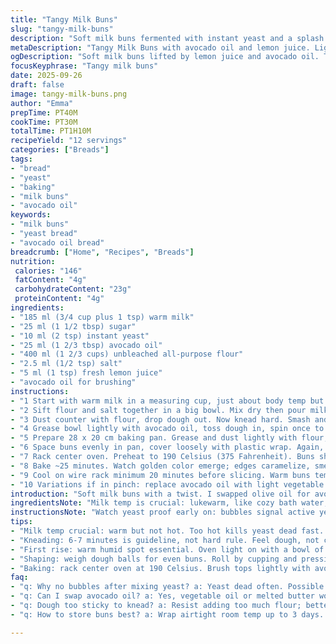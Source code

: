 ```yaml
---
title: "Tangy Milk Buns"
slug: "tangy-milk-buns"
description: "Soft milk buns fermented with instant yeast and a splash of lemon juice for subtle tang. Olive oil swapped for avocado oil for a buttery undertone. Kneaded till smooth, risen in warm spot twice, baked to golden crust. Well aerated texture, slightly chewy but tender inside. Great for sandwiches or breakfast. Keeps 2-3 days airtight. Aroma hints nutty citrus."
metaDescription: "Tangy Milk Buns with avocado oil and lemon juice. Lightly chewy crumb, golden crust. Twice risen, baked till hollow tap sounds. Fresh kept 2-3 days sealed."
ogDescription: "Soft milk buns lifted by lemon juice and avocado oil. Twice risen, baked to golden crisp. Chewy crumb, airy holes. Store airtight, freeze for longer."
focusKeyphrase: "Tangy milk buns"
date: 2025-09-26
draft: false
image: tangy-milk-buns.png
author: "Emma"
prepTime: PT40M
cookTime: PT30M
totalTime: PT1H10M
recipeYield: "12 servings"
categories: ["Breads"]
tags:
- "bread"
- "yeast"
- "baking"
- "milk buns"
- "avocado oil"
keywords:
- "milk buns"
- "yeast bread"
- "avocado oil bread"
breadcrumb: ["Home", "Recipes", "Breads"]
nutrition: 
 calories: "146"
 fatContent: "4g"
 carbohydrateContent: "23g"
 proteinContent: "4g"
ingredients:
- "185 ml (3/4 cup plus 1 tsp) warm milk"
- "25 ml (1 1/2 tbsp) sugar"
- "10 ml (2 tsp) instant yeast"
- "25 ml (1 2/3 tbsp) avocado oil"
- "400 ml (1 2/3 cups) unbleached all-purpose flour"
- "2.5 ml (1/2 tsp) salt"
- "5 ml (1 tsp) fresh lemon juice"
- "avocado oil for brushing"
instructions:
- "1 Start with warm milk in a measuring cup, just about body temp but no hotter. Toss in sugar, lemon juice, instant yeast. Stir lightly; wait until bubbles peek on surface like tiny frothy windows. If nothing, yeast is dead or water too hot. 5-8 minutes, max. When frothy, add avocado oil. Stir slowly, keep bubbles intact."
- "2 Sift flour and salt together in a big bowl. Mix dry then pour milk mix over slowly, stirring aggressively with wooden spoon or silicone spatula till dough clumps. Sticky, shaggy, no problem. Avoid adding more flour here. Let it rough."
- "3 Dust counter with flour, drop dough out. Now knead hard. Smash and fold 6-7 minutes. Dough transitions from sticky blob to supple and slightly tacky ball. Too dry? Small splash cold water. Too wet? Dust flour bit by bit but no more than needed. Dough’s feel here says a lot about bun texture later. Form tight ball."
- "4 Grease bowl lightly with avocado oil, toss dough in, spin once to coat all sides. Cover with cling film, press down slightly so it hugs dough. Place in warm, humid spot—near boiling water bowl or oven light on. Let rest about 1 hr 45 mins to 2 hrs or until it doubles—look for smooth dough with bubbles just under surface, kind of jiggly when poked. Not done? Wait more, no rush but heat’s key."
- "5 Prepare 28 x 20 cm baking pan. Grease and dust lightly with flour, don’t skip. Prevents burning sticky bottoms. Punch dough down gently, divide into 12 chunks. Use scale for consistency if you want even buns that bake uniformly. Roll into tight balls by cupping one hand, roll dough into palm while pressing lightly on counter. Smooth skin is key."
- "6 Space buns evenly in pan, cover loosely with plastic wrap. Again, rest in warm spot. About 50-65 minutes. Buns swell, nearly double, pull apart slightly. Poke test: indentation stays a bit; if springs back quick, needs more. Best to avoid overproofing or buns collapse in oven."
- "7 Rack center oven. Preheat to 190 Celsius (375 Fahrenheit). Buns should look puffed, shiny. Brush tops lightly with avocado oil—adds sheen and helps crust crisp and color right. Skip too much oil or they’ll be greasy."
- "8 Bake ~25 minutes. Watch golden color emerge; edges caramelize, smell deepens from yeasty softness to toasty warmth. Tap bottoms—hollow sound means cooked through, not doughy. Color is guide, listen and smell your oven’s unique cues."
- "9 Cool on wire rack minimum 20 minutes before slicing. Warm buns tempt slicing now but crumb can smear or compress. Patience yields light texture, chewy crumb with little holes, airy but structured. Keep in airtight container room temp 2-3 days. Refrigeration dries quickly. Freeze to store longer."
- "10 Variations if in pinch: replace avocado oil with light vegetable oil or melted butter but expect subtle flavor shift. Swap lemon juice for a teaspoon apple cider vinegar to activate yeast differently. Adding 15-20 ml oat flour to replace some AP flour makes crumb reflect rustic mill notes."
introduction: "Soft milk buns with a twist. I swapped olive oil for avocado oil for a buttery note and added lemon juice to boost yeast activity and add a subtle tang. You get a nicely risen, lightly chewy crumb without heaviness. Milk and sugar create moistness, but don’t overheat milk or yeast dies—signaled by no bubbles after 5-8 minutes waiting. Kneading’s where it goes from dumpy sticky to silk. Resting twice builds air pockets and dough volume that speak of hours, not minutes. Baking's about smells—yeasty, toasty, golden crust’s a visual treat. Test doneness with thumps and appearance, not just the clock. Temps and timing fluctuate in every kitchen."
ingredientsNote: "Milk temp is crucial: lukewarm, like cozy bath water; too hot kills yeast. Sugar feeds yeast but too much hampers rise; I lowered from original 2 tbsp to 1 1/2 for avoid gummy inside. Lemon juice tweaks acidity to perfect yeast alive buzz, replace with apple cider vinegar for milder sour note. Avocado oil over olive here for neutral buttery undertone and better browning. Flour should be unbleached all-purpose, no need for bread flour—it creates perfect light chew without heaviness. Salt is low but vital—it tempers yeast and strengthens gluten. Avoid over-flouring as dough texture determines bread lightness. Keep oils ready for bowl and brush; helps dough slide and gives crust shine."
instructionsNote: "Watch yeast proof early on: bubbles signal active yeast. If none by 8 minutes, don’t proceed—dump mix, yeast dead or temp wrong. Kneading time varies; judge by dough texture not clock. Too sticky? Little flour is better than too much. Dough should bounce back to light finger poke, not stick or fall flat. Double rises require warm, humid environments. Try warm oven light on with bowl of boiling water if room cold. Buns at second rise should be glossy and swollen, not flattened—poke test key. During baking, visual cues beat timers—golden crust, caramel spots, hollow tap sound at bottom means ready. Avoid cutting warm buns or crumb will be gummy. Store airtight and avoid fridge—they dry out fast. Freeze if needed and toast next day."
tips:
- "Milk temp crucial: warm but not hot. Too hot kills yeast dead fast. Wait for bubbles on surface after mixing yeast, sugar, lemon juice. No bubbles after 8 minutes? Dump and start fresh. Yeast freshness matters more than flour brand. Use instant yeast for quick proof; active dry needs activation beforehand. Lemon juice tweaks acidity; swap with apple cider vinegar but flavor shifts slightly. Keep mixing gentle when adding oil to keep bubbles intact. Bubbles early on spell later rise and crumb airiness."
- "Kneading: 6-7 minutes is guideline, not hard rule. Feel dough, not clock. Starts sticky, rough, then smooth and tacky ball forms. Too dry? Dip fingers in water before adding small splash cold water, avoid flour dusting beyond initial sifted. Over-flouring kills chewiness, leads to dense crumb. Dough should bounce back lightly to finger press, not stick to skin. Trust texture cues. Kneading builds gluten key for soft structure. No machine needed, hand kneading develops feel and control better here."
- "First rise: warm humid spot essential. Oven light on with a bowl of boiling water inside or near heater. Dough surface doubles, smooth with sub-surface bubbles. Jiggly when poked is good sign. Take your time; rushed rise means collapsed buns on baking. Cling film should hug dough no gaps to keep moisture in. Avoid drafts or cold spots; yeast can stall or die. It’s a waiting game with signs visible. If rise slow, double check water temp on yeast proof or room temp. Adjust accordingly. More humidity, less crust dryness, better oven spring."
- "Shaping: weigh dough balls for even buns. Roll by cupping and pressing lightly on counter to get tight skin. Smooth skin helps crust color and seam sealing. Don’t stretch too tight or buns will shrink back during proof. Space evenly on pan with room for swelling. Cover loosely so buns don’t dry but still get airflow for crust development. Second rise same warm spot. Buns nearly double again. Poke test is key; slow indentation rebound means ready. Springs back like rubber band means wait more. Overproofed buns flatten and collapse in oven - avoid by sensing, not timing."
- "Baking: rack center oven at 190 Celsius. Brush tops lightly with avocado oil for sheen and crisp crust, skip excess oil or greasy edge forms. Bake about 25 minutes. Golden caramel spots appear; smell changes from sweet yeast to toasty warm aroma. Tap bottom for hollow sound to check doneness, not clock. Cool on wire rack minimum 20 mins before slicing to let crumb set or crumb squishes and gets gummy. Store airtight room temp 2-3 days max. Refrigeration dries buns fast. Freeze wrapped for extended storage, thaw and toast gently later."
faq:
- "q: Why no bubbles after mixing yeast? a: Yeast dead often. Possible water too hot kills yeast instantly. Use warm water, 37-40 C max. Old yeast poor rise too. Test with small yeast proof batch before mixing all. Lemon juice acidity small factor, big no bubbles mostly temp or yeast."
- "q: Can I swap avocado oil? a: Yes, vegetable oil or melted butter works. Butter adds richer flavor, oil stays neutral. Oil choice affects crust browning slightly. Extra flavor tweaks crumb but won’t break dough. Lemon juice replacement is apple cider vinegar but expect milder rise and tang shift."
- "q: Dough too sticky to knead? a: Resist adding too much flour; better dampen hands or counter slightly. Sticky means hydration good for light buns. Kneading transforms sticky rough dough to tacky smooth ball over minutes. Flour added lightly, bit at a time only if really wet. Sticky isn’t failure; over-flour leads to dense bread."
- "q: How to store buns best? a: Wrap airtight room temp up to 3 days. Refrigeration kills softness, dries crumb fast. Freeze if longer, slice frozen or thaw gently. Avoid plastic wrap traps moisture causing soggy crust on thaw. Use bread bag then reseal. Toast after thaw brings some crust life back."

---
```

